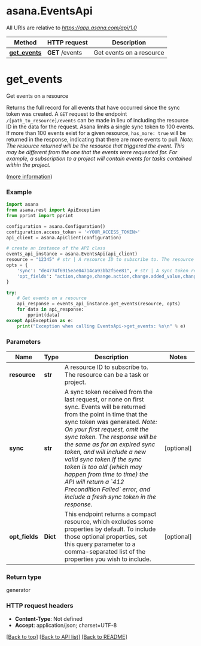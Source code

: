 # asana.EventsApi

All URIs are relative to *https://app.asana.com/api/1.0*

Method | HTTP request | Description
------------- | ------------- | -------------
[**get_events**](EventsApi.md#get_events) | **GET** /events | Get events on a resource

# **get_events**

Get events on a resource

Returns the full record for all events that have occurred since the sync token was created.  A `GET` request to the endpoint `/[path_to_resource]/events` can be made in lieu of including the resource ID in the data for the request.  Asana limits a single sync token to 100 events. If more than 100 events exist for a given resource, `has_more: true` will be returned in the response, indicating that there are more events to pull.  *Note: The resource returned will be the resource that triggered the event. This may be different from the one that the events were requested for. For example, a subscription to a project will contain events for tasks contained within the project.*

([more information](https://developers.asana.com/reference/getevents))

### Example
```python
import asana
from asana.rest import ApiException
from pprint import pprint

configuration = asana.Configuration()
configuration.access_token = '<YOUR_ACCESS_TOKEN>'
api_client = asana.ApiClient(configuration)

# create an instance of the API class
events_api_instance = asana.EventsApi(api_client)
resource = "12345" # str | A resource ID to subscribe to. The resource can be a task or project.
opts = { 
    'sync': "de4774f6915eae04714ca93bb2f5ee81", # str | A sync token received from the last request, or none on first sync. Events will be returned from the point in time that the sync token was generated. *Note: On your first request, omit the sync token. The response will be the same as for an expired sync token, and will include a new valid sync token.If the sync token is too old (which may happen from time to time) the API will return a `412 Precondition Failed` error, and include a fresh sync token in the response.*
    'opt_fields': "action,change,change.action,change.added_value,change.field,change.new_value,change.removed_value,created_at,parent,parent.name,resource,resource.name,type,user,user.name" # list[str] | This endpoint returns a compact resource, which excludes some properties by default. To include those optional properties, set this query parameter to a comma-separated list of the properties you wish to include.
}

try:
    # Get events on a resource
    api_response = events_api_instance.get_events(resource, opts)
    for data in api_response:
        pprint(data)
except ApiException as e:
    print("Exception when calling EventsApi->get_events: %s\n" % e)
```

### Parameters

Name | Type | Description  | Notes
------------- | ------------- | ------------- | -------------
 **resource** | **str**| A resource ID to subscribe to. The resource can be a task or project. | 
 **sync** | **str**| A sync token received from the last request, or none on first sync. Events will be returned from the point in time that the sync token was generated. *Note: On your first request, omit the sync token. The response will be the same as for an expired sync token, and will include a new valid sync token.If the sync token is too old (which may happen from time to time) the API will return a &#x60;412 Precondition Failed&#x60; error, and include a fresh sync token in the response.* | [optional] 
 **opt_fields** | **Dict**| This endpoint returns a compact resource, which excludes some properties by default. To include those optional properties, set this query parameter to a comma-separated list of the properties you wish to include. | [optional] 

### Return type

generator

### HTTP request headers

 - **Content-Type**: Not defined
 - **Accept**: application/json; charset=UTF-8

[[Back to top]](#) [[Back to API list]](../README.md#documentation-for-api-endpoints) [[Back to README]](../README.md)

